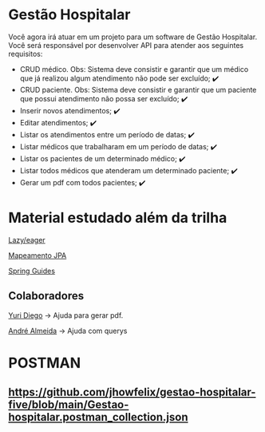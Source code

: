 # Gestão Hospitalar
Você agora irá atuar em um projeto para um software de Gestão Hospitalar. Você será responsável por desenvolver API para atender aos seguintes requisitos:
-   CRUD médico. Obs: Sistema deve consistir e garantir que um médico que já realizou algum atendimento não pode ser excluído; :heavy_check_mark:
-   CRUD paciente. Obs: Sistema deve consistir e garantir que um paciente que possui atendimento não possa ser excluído;  :heavy_check_mark:
-   Inserir novos atendimentos;  :heavy_check_mark:
-   Editar atendimentos;  :heavy_check_mark:
-   Listar os atendimentos entre um período de datas;  :heavy_check_mark:
-   Listar médicos que trabalharam em um período de datas;  :heavy_check_mark:
-   Listar os pacientes de um determinado médico;  :heavy_check_mark:
-   Listar todos médicos que atenderam um determinado paciente;  :heavy_check_mark:
-   Gerar um pdf com todos pacientes;  :heavy_check_mark:


# Material estudado além da trilha
[Lazy/eager](https://www.alura.com.br/artigos/entendendo-o-lazy-e-o-eager-load-da-jpa?gclid=Cj0KCQiA37KbBhDgARIsAIzce166jenceGRfjbjdx5hJSORopZ1ufoAnTCJV-YYa1ijFJm14dSAd4x8aAqLCEALw_wcB)  <p>
[Mapeamento JPA](https://www.youtube.com/watch?v=GASH2PTuwGI)  <p>
[Spring Guides](https://spring.io/guides) <p>


## Colaboradores
[Yuri Diego](https://github.com/yuriidiiego) -> Ajuda para gerar pdf.  <p>
[André Almeida](https://github.com/andreluas) -> Ajuda com querys 

# POSTMAN 
## https://github.com/jhowfelix/gestao-hospitalar-five/blob/main/Gestao-hospitalar.postman_collection.json
